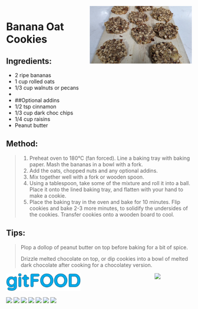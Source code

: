  <img src="bananaoatcookies/images/main.jpg" width="55%" align="right" />

# Banana Oat Cookies

## Ingredients:

- 2 ripe bananas
- 1 cup rolled oats
- 1/3 cup walnuts or pecans
- 
- ##Optional addins
- 1/2 tsp cinnamon
- 1/3 cup dark choc chips
- 1/4 cup raisins
- Peanut butter

## Method:

> 1. Preheat oven to 180°C (fan forced). Line a baking tray with baking paper. Mash the bananas in a bowl with a fork.
> 2. Add the oats, chopped nuts and any optional addins.
> 3. Mix together well with a fork or wooden spoon.
> 4. Using a tablespoon, take some of the mixture and roll it into a ball. Place it onto the lined baking tray, and flatten with your hand to make a cookie.
> 5. Place the baking tray in the oven and bake for 10 minutes. Flip cookies and bake 2-3 more minutes, to solidify the undersides of the cookies. Transfer cookies onto a wooden board to cool.

## Tips:

> Plop a dollop of peanut butter on top before baking for a bit of spice.
> 
> Drizzle melted chocolate on top, or dip cookies into a bowl of melted dark chocolate after cooking for a chocolatey version.

<img src="../images/logo_sm.png" width="40%" />

<img src="https://profile-counter.glitch.me/gitfood_bananaoatcookies/count.svg" width="20%" align="right" />

<img src="https://img.shields.io/badge/tag-baked-blue.svg" /> <img src="https://img.shields.io/badge/tag-breakfast-blue.svg" /> <img src="https://img.shields.io/badge/tag-dessert-blue.svg" /> <img src="https://img.shields.io/badge/tag-snack-blue.svg" /> <img src="https://img.shields.io/badge/tag-great-blue.svg" /> <img src="https://img.shields.io/badge/tag-vegan-blue.svg" /> <img src="https://img.shields.io/badge/tag-healthy-blue.svg" /> 
